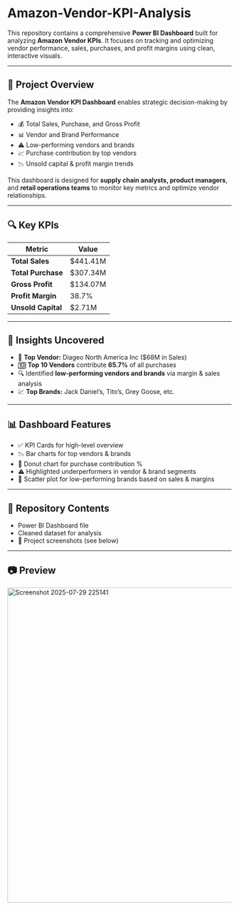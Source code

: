 # Amazon-Vendor-KPI-Analysis

This repository contains a comprehensive **Power BI Dashboard** built for analyzing **Amazon Vendor KPIs**. It focuses on tracking and optimizing vendor performance, sales, purchases, and profit margins using clean, interactive visuals.

---

## 📌 Project Overview

The **Amazon Vendor KPI Dashboard** enables strategic decision-making by providing insights into:

- 💰 Total Sales, Purchase, and Gross Profit
- 📊 Vendor and Brand Performance
- ⚠️ Low-performing vendors and brands
- 📈 Purchase contribution by top vendors
- 📉 Unsold capital & profit margin trends

This dashboard is designed for **supply chain analysts, product managers**, and **retail operations teams** to monitor key metrics and optimize vendor relationships.

---

## 🔍 Key KPIs

| Metric               | Value       |
|----------------------|-------------|
| **Total Sales**      | $441.41M    |
| **Total Purchase**   | $307.34M    |
| **Gross Profit**     | $134.07M    |
| **Profit Margin**    | 38.7%       |
| **Unsold Capital**   | $2.71M      |

---

## 🧠 Insights Uncovered

- 🥇 **Top Vendor:** Diageo North America Inc ($68M in Sales)
- 🔟 **Top 10 Vendors** contribute **65.7%** of all purchases
- 🔍 Identified **low-performing vendors and brands** via margin & sales analysis
- 💹 **Top Brands:** Jack Daniel’s, Tito’s, Grey Goose, etc.

---

## 📊 Dashboard Features

- ✅ KPI Cards for high-level overview
- 📉 Bar charts for top vendors & brands
- 🧩 Donut chart for purchase contribution %
- ⚠️ Highlighted underperformers in vendor & brand segments
- 🧠 Scatter plot for low-performing brands based on sales & margins

---

## 📂 Repository Contents

- Power BI Dashboard file
- Cleaned dataset for analysis
- 📸 Project screenshots (see below)

---

## 📷 Preview
 <img width="1169" height="706" alt="Screenshot 2025-07-29 225141" src="https://github.com/user-attachments/assets/3e2bc478-d7f3-4b35-8982-970e16374d02" />
